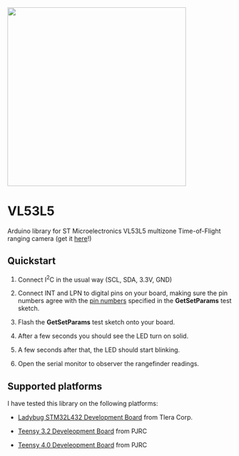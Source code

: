<a href="https://www.tindie.com/products/onehorse/vl53l5cx-ranging-camera/">
<img src="extras/media/vl53l5.jpg" width=400>
</a>

# VL53L5
Arduino library for ST Microelectronics VL53L5 multizone Time-of-Flight ranging camera
(get it [here](https://www.tindie.com/products/onehorse/vl53l5cx-ranging-camera/)!)

## Quickstart

1. Connect I<sup>2</sup>C in the usual way (SCL, SDA, 3.3V, GND)

2. Connect INT and LPN to digital pins on your board, making sure the pin
numbers agree with the [pin numbers](https://github.com/simondlevy/VL53L5/blob/main/examples/GetSetParams/GetSetParams.ino#L15-L16) specified in the 
<b>GetSetParams</b> test sketch.

3. Flash the <b>GetSetParams</b> test sketch onto your board.

4. After a few seconds you should see the LED turn on solid.

5. A few seconds after that, the LED should start blinking.  

6. Open the serial monitor to observer the rangefinder readings.

## Supported platforms

I have tested this library on the following platforms:

* [Ladybug STM32L432 Development Board](https://www.tindie.com/products/TleraCorp/ladybug-stm32l432-development-board/) from Tlera Corp.

* [Teensy 3.2 Develeopment Board](https://www.pjrc.com/store/teensy32.html) from PJRC

* [Teensy 4.0 Develeopment Board](https://www.pjrc.com/store/teensy40.html) from PJRC
